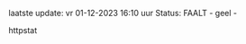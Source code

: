 laatste update: 
vr 01-12-2023 16:10   uur 
Status: FAALT - geel - 
<div class="service Y">httpstat</div>